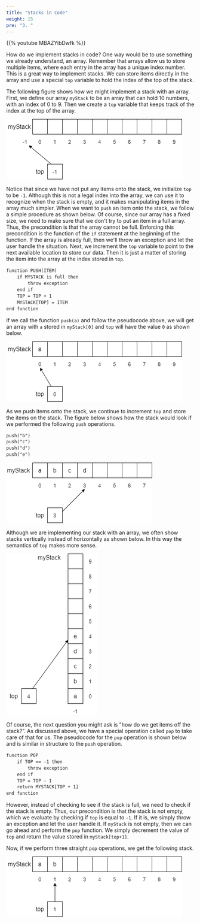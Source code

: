 ```yaml
---
title: "Stacks in Code"
weight: 15
pre: "3. "
---
```

{{% youtube MBAZYibDwfk %}}

How do we implement stacks in code? One way would be to use something we already understand, an array. Remember that arrays allow us to store multiple items, where each entry in the array has a unique index number. This is a great way to implement stacks. We can store items directly in the array and use a special `top` variable to hold the index of the top of the stack.

The following figure shows how we might implement a stack with an array. First, we define our array `myStack` to be an array that can hold 10 numbers, with an index of 0 to 9. Then we create a `top` variable that keeps track of the index at the top of the array. 

![Empty Stack](../../images/5/5.3.empty.png)

Notice that since we have not put any items onto the stack, we initialize `top` to be `-1`. Although this is not a legal index into the array, we can use it to recognize when the stack is empty, and it makes manipulating items in the array much simpler. When we want to `push` an item onto the stack, we follow a simple procedure as shown below. Of course, since our array has a fixed size, we need to make sure that we don't try to put an item in a full array. Thus, the precondition is that the array cannot be full. Enforcing this precondition is the function of the `if` statement at the beginning of the function. If the array is already full, then we'll throw an exception and let the user handle the situation. Next, we increment the `top` variable to point to the next available location to store our data. Then it is just a matter of storing the item into the array at the index stored in `top`. 

```tex
function PUSH(ITEM)
    if MYSTACK is full then
        throw exception
    end if
    TOP = TOP + 1
    MYSTACK[TOP] = ITEM
end function
```

If we call the function `push(a)` and follow the pseudocode above, we will get an array with `a` stored in `myStack[0]` and `top` will have the value `0` as shown below.

![One Item](../../images/5/5.3.one.png)
 
As we push items onto the stack, we continue to increment `top` and store the items on the stack. The figure below shows how the stack would look if we performed the following `push` operations.

```tex
push("b")
push("c")
push("d")
push("e")
```

![Partial Stack](../../images/5/5.3.partial.png)
 
Although we are implementing our stack with an array, we often show stacks vertically instead of horizontally as shown below. In this way the semantics of `top` makes more sense.

![Vertical Stack](../../images/5/5.3.vertical.png)
 
Of course, the next question you might ask is "how do we get items off the stack?”. As discussed above, we have a special operation called `pop` to take care of that for us. The pseudocode for the `pop` operation is shown below and is similar in structure to the `push` operation. 

```tex
function POP
    if TOP == -1 then
        throw exception
    end if
    TOP = TOP - 1
    return MYSTACK[TOP + 1]
end function
```

However, instead of checking to see if the stack is full, we need to check if the stack is empty. Thus, our precondition is that the stack is not empty, which we evaluate by checking if `top` is equal to `-1`. If it is, we simply throw an exception and let the user handle it. If `myStack` is not empty, then we can go ahead and perform the `pop` function. We simply decrement the value of `top` and return the value stored in `myStack[top+1]`. 

Now, if we perform three straight `pop` operations, we get the following stack.
 
![Popped Stack](../../images/5/5.3.popped.png)
